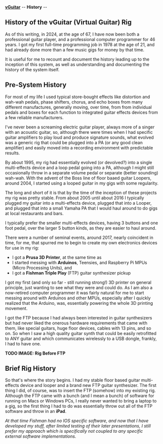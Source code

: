 
**[vGuitar](vGuitar.md)** --
**History** --

## History of the vGuitar (Virtual Guitar) Rig

As of this writing, in 2024, at the age of 67, I have now been both a professional
guitar player, and a professional computer programmer for 46 years. I got my first
full-time programming job in 1978 at the age of 21, and had already done more than
a few music gigs for money by that time.

It is useful for me to recount and document the history leading up to the inception
of this system, as well as understanding and documenting the history of the system
itself.



## Pre-System History

For most of my life I used typical store-bought effects like distortion and wah-wah pedals,
phase shifters, chorus, and echo boxes from many different manufactures, generally moving,
over time, from from individual pedals and boxes for each function to integrated guitar
effects devices from a few reliable manufacturers.

I've never been a screaming electric guitar player, always more of a singer with an
acoustic guitar, so, although there were times when I had specific guitar amplifiers
to play loud and produce signature sounds, what evolved was a generic rig that could be
plugged into a PA (or any good clean amplifier) and easily moved into a recording
environment with predictable results.

By about 1995, my rig had essentially evolved (or devolved?) into a single multi-effects
device and a loop pedal going into a PA, although I might still occasionally throw in a separate
volume pedal or separate (better sounding) wah-wah. With the advent of the Boss line of
floor baaed guitar Loopers, around 2004, I started using a looped guitar in my gigs with
some regularity.

The long and short of it is that by the time of the inception of these projects my
rig was pretty stable.  From about 2005 until about 2016 I typically plugged my guitar
into a multi-effects device, plugged that into a Looper, and plugged that into a
small Yamaha PA that I would haul around to do gigs at local restaurants and bars.

I typically prefer the smaller multi-effects devices, having 3 buttons and one foot
pedal, over the larger 5 button kinds, as they are easier to haul around.

There were a number of seminal events, around 2017, nearly coincident in time,
for me, that spurred me to begin to create my own electronics devices for use in my rig:

- I got a **Prusa 3D Printer**, at the same time as
- I started messing with **Arduinos**, Teensies, and Raspberry Pi MPUs (Micro Processing Units), and
- I got a **Fishman Triple Play** (FTP) guitar synthesizer pickup

I got my first (and only so far - still running strong!) 3D printer on general principle, just
wanting to see what they were and could do.  As I am also a now-retired computer programmer it
was fairly natural for me to start messing around with Arduinos and other MPUs, especially
after I quickly realized that the Arduino, was, essentially powering the whole 3D printing
movement.

I got the FTP because I had always been interested in guitar synthesizers but had
never liked the onerous hardware requirements that came with them, like special guitars, huge
floor devices, cables with 13 pins, and so on.  So when I saw a high quality guitar synth
that could be easily retrofitted to ANY guitar and which communicates wirelessly to a
USB dongle, frankly, I had to have one.

**TODO IMAGE: Rig Before FTP**


## Brief Rig History

So that's where the story begins.  I had my stable floor based guitar multi-effects device
and looper and a brand new FTP guitar synthesizer. The first thing I did, of course, was
to insert the FTP (somehow) into my existing rig.  Although the FTP came with a bunch
(and I mean a bunch) of software for running on Macs or Windows PCs,  I really never wanted
to bring a laptop to a gig, so the first thing I had to do was essentially throw out all
of the FTP software and throw in an **iPad**.

*At that time Fishman had no IOS specific software, and now that I have developed my
stuff, after limited testing of their later presentations, I still prefer my approach
which is specifically not coupled to any specific external software implementations.*






